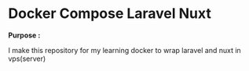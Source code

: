 <h1>Docker Compose Laravel Nuxt</h1>

<b> Purpose : </b>
 <p>
 I make this repository for my learning docker to wrap laravel and nuxt in vps(server)
 </p>
